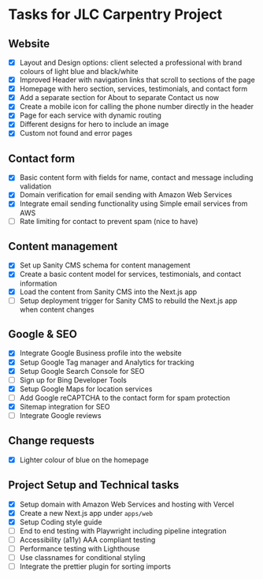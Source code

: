 # Tasks for JLC Carpentry Project

## Website

- [x] Layout and Design options: client selected a professional with brand colours of light blue and black/white
- [x] Improved Header with navigation links that scroll to sections of the page
- [x] Homepage with hero section, services, testimonials, and contact form
- [x] Add a separate section for About to separate Contact us now
- [x] Create a mobile icon for calling the phone number directly in the header
- [x] Page for each service with dynamic routing
- [x] Different designs for hero to include an image
- [x] Custom not found and error pages

## Contact form

- [x] Basic content form with fields for name, contact and message including validation
- [x] Domain verification for email sending with Amazon Web Services
- [x] Integrate email sending functionality using Simple email services from AWS
- [ ] Rate limiting for contact to prevent spam (nice to have)

## Content management

- [x] Set up Sanity CMS schema for content management
- [x] Create a basic content model for services, testimonials, and contact information
- [x] Load the content from Sanity CMS into the Next.js app
- [ ] Setup deployment trigger for Sanity CMS to rebuild the Next.js app when content changes

## Google & SEO

- [x] Integrate Google Business profile into the website
- [x] Setup Google Tag manager and Analytics for tracking
- [x] Setup Google Search Console for SEO
- [ ] Sign up for Bing Developer Tools
- [x] Setup Google Maps for location services
- [ ] Add Google reCAPTCHA to the contact form for spam protection
- [x] Sitemap integration for SEO
- [ ] Integrate Google reviews

## Change requests

- [x] Lighter colour of blue on the homepage

## Project Setup and Technical tasks

- [x] Setup domain with Amazon Web Services and hosting with Vercel
- [x] Create a new Next.js app under `apps/web`
- [x] Setup Coding style guide
- [ ] End to end testing with Playwright including pipeline integration
- [ ] Accessibility (a11y) AAA compliant testing
- [ ] Performance testing with Lighthouse
- [ ] Use classnames for conditional styling
- [ ] Integrate the prettier plugin for sorting imports
